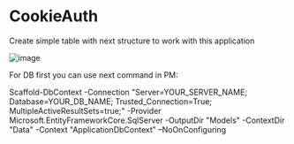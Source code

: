 # CookieAuth

Create simple table with next structure to work with this application

![image](https://user-images.githubusercontent.com/67163370/132915804-0219b22a-5f4f-435a-89ef-83d5f307e421.png)


For DB first you can use next command in PM:

Scaffold-DbContext -Connection "Server=YOUR_SERVER_NAME; Database=YOUR_DB_NAME; Trusted_Connection=True; MultipleActiveResultSets=true;" -Provider Microsoft.EntityFrameworkCore.SqlServer -OutputDir "Models" -ContextDir "Data" -Context "ApplicationDbContext" –NoOnConfiguring
